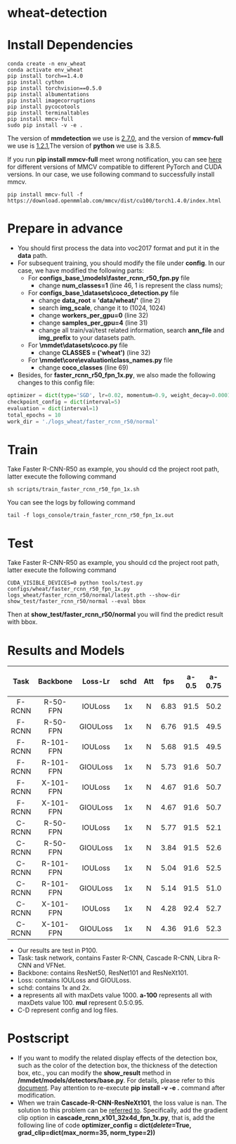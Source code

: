 # wheat-detection
# Install Dependencies
```
conda create -n env_wheat
conda activate env_wheat
pip install torch==1.4.0
pip install cython
pip install torchvision==0.5.0
pip install albumentations
pip install imagecorruptions
pip install pycocotools
pip install terminaltables
pip install mmcv-full
sudo pip install -v -e .
```
The version of **mmdetection** we use is [2.7.0](https://codeload.github.com/open-mmlab/mmdetection/zip/v2.7.0), and the version of **mmcv-full** we use is [1.2.1](https://download.openmmlab.com/mmcv/dist/cu100/torch1.4.0/mmcv_full-1.2.1-cp38-cp38-manylinux1_x86_64.whl),The version of **python** we use is 3.8.5.

If you run **pip install mmcv-full** meet wrong notification, you can see [here](https://github.com/open-mmlab/mmcv#install-with-pip) for different versions of MMCV compatible to different PyTorch and CUDA versions. In our case, we use following command to successfully install mmcv.
```
pip install mmcv-full -f https://download.openmmlab.com/mmcv/dist/cu100/torch1.4.0/index.html
```
# Prepare in advance
* You should first process the data into voc2017 format and put it in the **data** path.
* For subsequent training, you should modify the file under **config**. In our case, we have modified the following parts:
  * For **configs\_base_\models\faster_rcnn_r50_fpn.py** file
    * change **num_classes=1** (line 46, 1 is represent the class nums);
  * For **configs\_base_\datasets\coco_detection.py** file
    * change **data_root = 'data/wheat/'** (line 2)
    * search **img_scale**, change it to (1024, 1024)
    * change **workers_per_gpu=0** (line 32)
    * change **samples_per_gpu=4** (line 31)
    * change all train/val/test related information, search **ann_file** and **img_prefix** to your datasets path.
  * For **\mmdet\datasets\coco.py** file
    * change **CLASSES = ('wheat')** (line 32)
  * For **\mmdet\core\evaluation\class_names.py** file
    * change **coco_classes** (line 69)
* Besides, for **faster_rcnn_r50_fpn_1x.py**, we also made the following changes to this config file:
```python
optimizer = dict(type='SGD', lr=0.02, momentum=0.9, weight_decay=0.0001)
checkpoint_config = dict(interval=5)
evaluation = dict(interval=1)
total_epochs = 10
work_dir = './logs_wheat/faster_rcnn_r50/normal'
```
# Train
Take Faster R-CNN-R50 as example, you should cd the project root path, latter execute the following command
```
sh scripts/train_faster_rcnn_r50_fpn_1x.sh
```
You can see the logs by following command
```
tail -f logs_console/train_faster_rcnn_r50_fpn_1x.out
```
# Test
Take Faster R-CNN-R50 as example, you should cd the project root path, latter execute the following command
```
CUDA_VISIBLE_DEVICES=0 python tools/test.py configs/wheat/faster_rcnn_r50_fpn_1x.py logs_wheat/faster_rcnn_r50/normal/latest.pth --show-dir show_test/faster_rcnn_r50/normal --eval bbox
```
Then at **show_test/faster_rcnn_r50/normal** you will find the predict result with bbox.
# Results and Models
Task | Backbone | Loss-Lr | schd | Att | fps | a-0.5 | a-0.75 | a-100-mul | s-mul | m-mul | l-mul | C-D |
:--: | :------: | :-----: | :--: | :-: | :-: | :---: | :----: | :-------: | :---: | :---: | :---: | :-:
F-RCNN | R-50-FPN | IOULoss | 1x | N | 6.83 | 91.5 | 50.2 | 50.4 | 15.7 | 49.9 | 53.8
F-RCNN | R-50-FPN | GIOULoss | 1x | N | 6.76 | 91.5 | 49.5 | 50.2 | 16.0 | 49.8 | 53.7
F-RCNN | R-101-FPN | IOULoss | 1x | N | 5.68 | 91.5 | 49.5 | 50.1 | 14.5 | 49.6 | 53.6
F-RCNN | R-101-FPN | GIOULoss | 1x | N | 5.73 | 91.6 | 50.7 | 50.6 | 16.2 | 50.3 | 53.8
F-RCNN | X-101-FPN | IOULoss | 1x | N | 4.67 | 91.6 | 50.7 | 50.6 | 15.1 | 50.2 | 53.9
F-RCNN | X-101-FPN | GIOULoss | 1x | N | 4.67 | 91.6 | 50.7 | 50.6 | 15.1 | 50.2 | 53.9
C-RCNN | R-50-FPN | IOULoss | 1x | N | 5.77 | 91.5 | 52.1 | 51.2 | 16.1 | 50.7 | 54.7
C-RCNN | R-50-FPN | GIOULoss | 1x | N | 3.84 | 91.5 | 52.6 | 51.6 | 15.8 | 51.0 | 55.4
C-RCNN | R-101-FPN | IOULoss | 1x | N | 5.04 | 91.6 | 52.5 | 51.4 | 15.4 | 50.8 | 55.2
C-RCNN | R-101-FPN | GIOULoss | 1x | N | 5.14 | 91.5 | 51.0 | 50.9 | 13.9 | 50.3 | 55.0
C-RCNN | X-101-FPN | IOULoss | 1x | N | 4.28 | 92.4 | 52.7 | 52.0 | 15.3 | 51.4 | 55.7
C-RCNN | X-101-FPN | GIOULoss | 1x | N | 4.36 | 91.6 | 52.3 | 51.4 | 16.2 | 50.8 | 55.4
* Our results are test in P100.
* Task: task network, contains Faster R-CNN, Cascade R-CNN, Libra R-CNN and VFNet.
* Backbone: contains ResNet50, ResNet101 and ResNeXt101.
* Loss: contains IOULoss and GIOULoss.
* schd: contains 1x and 2x.
* **a** represents all with maxDets value 1000. **a-100** represents all with maxDets value 100. **mul** represent 0.5:0.95.
* C-D represent config and log files.
# Postscript
* If you want to modify the related display effects of the detection box, such as the color of the detection box, the thickness of the detection box, etc., you can modify the **show_result** method in **/mmdet/models/detectors/base.py**. For details, please refer to this [document](https://mmdetection.readthedocs.io/en/latest/_modules/mmdet/models/detectors/base.html?highlight=imshow_det_bboxes#). Pay attention to re-execute **pip install -v -e .** command after modification.
* When we train **Cascade-R-CNN-ResNeXt101**, the loss value is nan. The solution to this problem can be [referred to](https://github.com/open-mmlab/mmdetection/issues/3013). Specifically, add the gradient clip option in **cascade_rcnn_x101_32x4d_fpn_1x.py**, that is, add the following line of code **optimizer_config = dict(_delete_=True, grad_clip=dict(max_norm=35, norm_type=2))**
